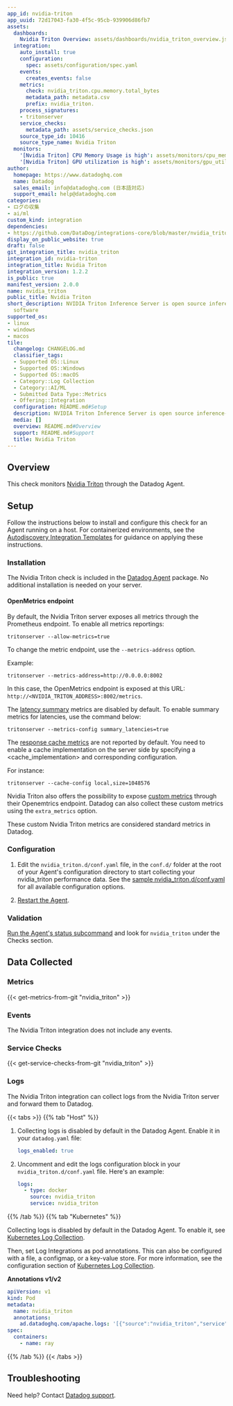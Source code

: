 ```yaml
---
app_id: nvidia-triton
app_uuid: 72d17043-fa30-4f5c-95cb-939906d86fb7
assets:
  dashboards:
    Nvidia Triton Overview: assets/dashboards/nvidia_triton_overview.json
  integration:
    auto_install: true
    configuration:
      spec: assets/configuration/spec.yaml
    events:
      creates_events: false
    metrics:
      check: nvidia_triton.cpu.memory.total_bytes
      metadata_path: metadata.csv
      prefix: nvidia_triton.
    process_signatures:
    - tritonserver
    service_checks:
      metadata_path: assets/service_checks.json
    source_type_id: 10416
    source_type_name: Nvidia Triton
  monitors:
    '[Nvidia Triton] CPU Memory Usage is high': assets/monitors/cpu_memory.json
    '[Nvidia Triton] GPU utilization is high': assets/monitors/gpu_utilization.json
author:
  homepage: https://www.datadoghq.com
  name: Datadog
  sales_email: info@datadoghq.com (日本語対応)
  support_email: help@datadoghq.com
categories:
- ログの収集
- ai/ml
custom_kind: integration
dependencies:
- https://github.com/DataDog/integrations-core/blob/master/nvidia_triton/README.md
display_on_public_website: true
draft: false
git_integration_title: nvidia_triton
integration_id: nvidia-triton
integration_title: Nvidia Triton
integration_version: 1.2.2
is_public: true
manifest_version: 2.0.0
name: nvidia_triton
public_title: Nvidia Triton
short_description: NVIDIA Triton Inference Server is open source inference-serving
  software
supported_os:
- linux
- windows
- macos
tile:
  changelog: CHANGELOG.md
  classifier_tags:
  - Supported OS::Linux
  - Supported OS::Windows
  - Supported OS::macOS
  - Category::Log Collection
  - Category::AI/ML
  - Submitted Data Type::Metrics
  - Offering::Integration
  configuration: README.md#Setup
  description: NVIDIA Triton Inference Server is open source inference-serving software
  media: []
  overview: README.md#Overview
  support: README.md#Support
  title: Nvidia Triton
---
```


<!--  SOURCED FROM https://github.com/DataDog/integrations-core -->


## Overview

This check monitors [Nvidia Triton][1] through the Datadog Agent.

## Setup

Follow the instructions below to install and configure this check for an Agent running on a host. For containerized environments, see the [Autodiscovery Integration Templates][2] for guidance on applying these instructions.

### Installation

The Nvidia Triton check is included in the [Datadog Agent][3] package.
No additional installation is needed on your server.

#### OpenMetrics endpoint

By default, the Nvidia Triton server exposes all metrics through the Prometheus endpoint.
To enable all metrics reportings:

```
tritonserver --allow-metrics=true
```

To change the metric endpoint, use the `--metrics-address` option.

Example:

```
tritonserver --metrics-address=http://0.0.0.0:8002
```

In this case, the OpenMetrics endpoint is exposed at this URL: `http://<NVIDIA_TRITON_ADDRESS>:8002/metrics`.

The [latency summary][4] metrics are disabled by default. To enable summary metrics for latencies, use the command below:

```
tritonserver --metrics-config summary_latencies=true
```

The [response cache metrics][5] are not reported by default. You need to enable a cache implementation on the server side by specifying a <cache_implementation> and corresponding configuration.

For instance:

```
tritonserver --cache-config local,size=1048576
```

Nvidia Triton also offers the possibility to expose [custom metrics][6] through their Openemtrics endpoint. Datadog can also collect these custom metrics using the `extra_metrics` option.
<div class="alert alert-warning">These custom Nvidia Triton metrics are considered standard metrics in Datadog.</div>

### Configuration

1. Edit the `nvidia_triton.d/conf.yaml` file, in the `conf.d/` folder at the root of your Agent's configuration directory to start collecting your nvidia_triton performance data. See the [sample nvidia_triton.d/conf.yaml][7] for all available configuration options.

2. [Restart the Agent][8].

### Validation

[Run the Agent's status subcommand][9] and look for `nvidia_triton` under the Checks section.

## Data Collected

### Metrics
{{< get-metrics-from-git "nvidia_triton" >}}


### Events

The Nvidia Triton integration does not include any events.

### Service Checks
{{< get-service-checks-from-git "nvidia_triton" >}}


### Logs

The Nvidia Triton integration can collect logs from the Nvidia Triton server and forward them to Datadog.

{{< tabs >}}
{{% tab "Host" %}}

1. Collecting logs is disabled by default in the Datadog Agent. Enable it in your `datadog.yaml` file:

   ```yaml
   logs_enabled: true
   ```

2. Uncomment and edit the logs configuration block in your `nvidia_triton.d/conf.yaml` file. Here's an example:

   ```yaml
   logs:
     - type: docker
       source: nvidia_triton
       service: nvidia_triton
   ```

{{% /tab %}}
{{% tab "Kubernetes" %}}

Collecting logs is disabled by default in the Datadog Agent. To enable it, see [Kubernetes Log Collection][1].

Then, set Log Integrations as pod annotations. This can also be configured with a file, a configmap, or a key-value store. For more information, see the configuration section of [Kubernetes Log Collection][2].


**Annotations v1/v2**

```yaml
apiVersion: v1
kind: Pod
metadata:
  name: nvidia_triton
  annotations:
    ad.datadoghq.com/apache.logs: '[{"source":"nvidia_triton","service":"nvidia_triton"}]'
spec:
  containers:
    - name: ray
```

[1]: https://docs.datadoghq.com/ja/agent/kubernetes/log/#setup
[2]: https://docs.datadoghq.com/ja/agent/kubernetes/log/#configuration
{{% /tab %}}
{{< /tabs >}}


## Troubleshooting

Need help? Contact [Datadog support][10].



[1]: https://www.nvidia.com/en-us/ai-data-science/products/triton-inference-server/
[2]: https://docs.datadoghq.com/ja/agent/kubernetes/integrations/
[3]: https://app.datadoghq.com/account/settings/agent/latest
[4]: https://docs.nvidia.com/deeplearning/triton-inference-server/user-guide/docs/user_guide/metrics.html#summaries
[5]: https://docs.nvidia.com/deeplearning/triton-inference-server/user-guide/docs/user_guide/metrics.html#response-cache-metrics
[6]: https://docs.nvidia.com/deeplearning/triton-inference-server/user-guide/docs/user_guide/metrics.html#custom-metrics
[7]: https://github.com/DataDog/integrations-core/blob/master/nvidia_triton/datadog_checks/nvidia_triton/data/conf.yaml.example
[8]: https://docs.datadoghq.com/ja/agent/guide/agent-commands/#start-stop-and-restart-the-agent
[9]: https://docs.datadoghq.com/ja/agent/guide/agent-commands/#agent-status-and-information
[10]: https://docs.datadoghq.com/ja/help/